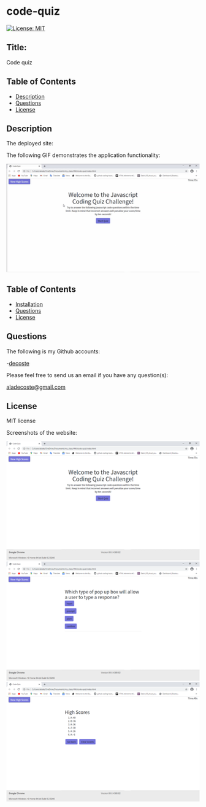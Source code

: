 # code-quiz


[![License: MIT](https://img.shields.io/badge/License-MIT-yellow.svg)](https://opensource.org/licenses/MIT)

## Title:
Code quiz

## Table of Contents
  * [Description](#description)
  * [Questions](#questions)
  * [License](#license)

## Description

The deployed site:


The following GIF demonstrates the application functionality:

![Quiz - Demo](assets/images/Quiz.gif)


## Table of Contents
  * [Installation](#installation)
  * [Questions](#questions)
  * [License](#license)


## Questions
The following is my Github accounts:

-[decoste](https://github.com/decoste)

Please feel free to send us an email if you have any question(s):

aladecoste@gmail.com


## License
MIT license


Screenshots of the website:

![one](assets/images/screenShot1.png)
![two](assets/images/screenshot2.png)
![three](assets/images/screenshot3.png)




